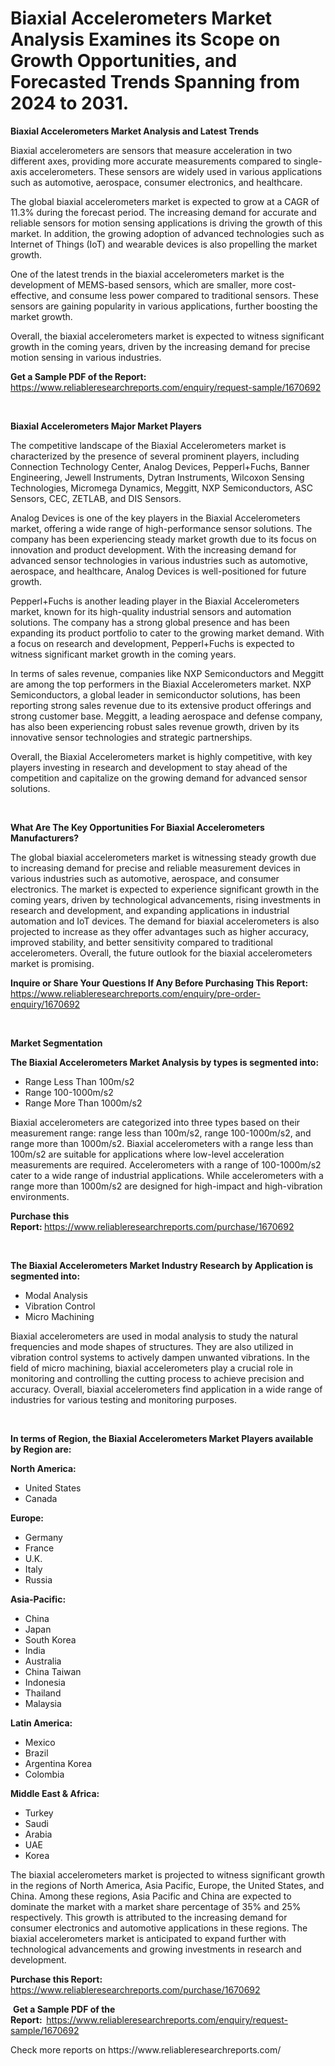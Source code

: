 <p><h1>Biaxial Accelerometers Market Analysis Examines its Scope on Growth Opportunities, and Forecasted Trends Spanning from 2024 to 2031.</h1></p><p><strong>Biaxial Accelerometers Market Analysis and Latest Trends</strong></p>
<p><p>Biaxial accelerometers are sensors that measure acceleration in two different axes, providing more accurate measurements compared to single-axis accelerometers. These sensors are widely used in various applications such as automotive, aerospace, consumer electronics, and healthcare.</p><p>The global biaxial accelerometers market is expected to grow at a CAGR of 11.3% during the forecast period. The increasing demand for accurate and reliable sensors for motion sensing applications is driving the growth of this market. In addition, the growing adoption of advanced technologies such as Internet of Things (IoT) and wearable devices is also propelling the market growth.</p><p>One of the latest trends in the biaxial accelerometers market is the development of MEMS-based sensors, which are smaller, more cost-effective, and consume less power compared to traditional sensors. These sensors are gaining popularity in various applications, further boosting the market growth.</p><p>Overall, the biaxial accelerometers market is expected to witness significant growth in the coming years, driven by the increasing demand for precise motion sensing in various industries.</p></p>
<p><strong>Get a Sample PDF of the Report:&nbsp;</strong> <a href="https://www.reliableresearchreports.com/enquiry/request-sample/1670692">https://www.reliableresearchreports.com/enquiry/request-sample/1670692</a></p>
<p>&nbsp;</p>
<p><strong>Biaxial Accelerometers Major Market Players</strong></p>
<p><p>The competitive landscape of the Biaxial Accelerometers market is characterized by the presence of several prominent players, including Connection Technology Center, Analog Devices, Pepperl+Fuchs, Banner Engineering, Jewell Instruments, Dytran Instruments, Wilcoxon Sensing Technologies, Micromega Dynamics, Meggitt, NXP Semiconductors, ASC Sensors, CEC, ZETLAB, and DIS Sensors. </p><p>Analog Devices is one of the key players in the Biaxial Accelerometers market, offering a wide range of high-performance sensor solutions. The company has been experiencing steady market growth due to its focus on innovation and product development. With the increasing demand for advanced sensor technologies in various industries such as automotive, aerospace, and healthcare, Analog Devices is well-positioned for future growth. </p><p>Pepperl+Fuchs is another leading player in the Biaxial Accelerometers market, known for its high-quality industrial sensors and automation solutions. The company has a strong global presence and has been expanding its product portfolio to cater to the growing market demand. With a focus on research and development, Pepperl+Fuchs is expected to witness significant market growth in the coming years. </p><p>In terms of sales revenue, companies like NXP Semiconductors and Meggitt are among the top performers in the Biaxial Accelerometers market. NXP Semiconductors, a global leader in semiconductor solutions, has been reporting strong sales revenue due to its extensive product offerings and strong customer base. Meggitt, a leading aerospace and defense company, has also been experiencing robust sales revenue growth, driven by its innovative sensor technologies and strategic partnerships.</p><p>Overall, the Biaxial Accelerometers market is highly competitive, with key players investing in research and development to stay ahead of the competition and capitalize on the growing demand for advanced sensor solutions.</p></p>
<p>&nbsp;</p>
<p><strong>What Are The Key Opportunities For Biaxial Accelerometers Manufacturers?</strong></p>
<p><p>The global biaxial accelerometers market is witnessing steady growth due to increasing demand for precise and reliable measurement devices in various industries such as automotive, aerospace, and consumer electronics. The market is expected to experience significant growth in the coming years, driven by technological advancements, rising investments in research and development, and expanding applications in industrial automation and IoT devices. The demand for biaxial accelerometers is also projected to increase as they offer advantages such as higher accuracy, improved stability, and better sensitivity compared to traditional accelerometers. Overall, the future outlook for the biaxial accelerometers market is promising.</p></p>
<p><strong>Inquire or Share Your Questions If Any Before Purchasing This Report:</strong> <a href="https://www.reliableresearchreports.com/enquiry/pre-order-enquiry/1670692">https://www.reliableresearchreports.com/enquiry/pre-order-enquiry/1670692</a></p>
<p>&nbsp;</p>
<p><strong>Market Segmentation</strong></p>
<p><strong>The Biaxial Accelerometers Market Analysis by types is segmented into:</strong></p>
<p><ul><li>Range Less Than 100m/s2</li><li>Range 100-1000m/s2</li><li>Range More Than 1000m/s2</li></ul></p>
<p><p>Biaxial accelerometers are categorized into three types based on their measurement range: range less than 100m/s2, range 100-1000m/s2, and range more than 1000m/s2. Biaxial accelerometers with a range less than 100m/s2 are suitable for applications where low-level acceleration measurements are required. Accelerometers with a range of 100-1000m/s2 cater to a wide range of industrial applications. While accelerometers with a range more than 1000m/s2 are designed for high-impact and high-vibration environments.</p></p>
<p><strong>Purchase this Report:&nbsp;</strong><a href="https://www.reliableresearchreports.com/purchase/1670692">https://www.reliableresearchreports.com/purchase/1670692</a></p>
<p>&nbsp;</p>
<p><strong>The Biaxial Accelerometers Market Industry Research by Application is segmented into:</strong></p>
<p><ul><li>Modal Analysis</li><li>Vibration Control</li><li>Micro Machining</li></ul></p>
<p><p>Biaxial accelerometers are used in modal analysis to study the natural frequencies and mode shapes of structures. They are also utilized in vibration control systems to actively dampen unwanted vibrations. In the field of micro machining, biaxial accelerometers play a crucial role in monitoring and controlling the cutting process to achieve precision and accuracy. Overall, biaxial accelerometers find application in a wide range of industries for various testing and monitoring purposes.</p></p>
<p>&nbsp;</p>
<p><strong>In terms of Region, the Biaxial Accelerometers Market Players available by Region are:</strong></p>
<p>
    <p> <strong> North America: </strong>
        <ul>
            <li>United States</li>
            <li>Canada</li>
        </ul>
        </p> 
    <p> <strong> Europe: </strong>
        <ul>
            <li>Germany</li>
            <li>France</li>
            <li>U.K.</li>
            <li>Italy</li>
            <li>Russia</li>
        </ul>
        </p> 
    <p> <strong> Asia-Pacific: </strong>
        <ul>
            <li>China</li>
            <li>Japan</li>
            <li>South Korea</li>
            <li>India</li>
            <li>Australia</li>
            <li>China Taiwan</li>
            <li>Indonesia</li>
            <li>Thailand</li>
            <li>Malaysia</li>
        </ul>
        </p> 
    <p> <strong> Latin America: </strong>
        <ul>
            <li>Mexico</li>
            <li>Brazil</li>
            <li>Argentina Korea</li>
            <li>Colombia</li>
        </ul>
        </p> 
    <p> <strong> Middle East & Africa: </strong>
        <ul>
            <li>Turkey</li>
            <li>Saudi</li>
            <li>Arabia</li>
            <li>UAE</li>
            <li>Korea</li>
        </ul>
    </p>
    </p>
<p><p>The biaxial accelerometers market is projected to witness significant growth in the regions of North America, Asia Pacific, Europe, the United States, and China. Among these regions, Asia Pacific and China are expected to dominate the market with a market share percentage of 35% and 25% respectively. This growth is attributed to the increasing demand for consumer electronics and automotive applications in these regions. The biaxial accelerometers market is anticipated to expand further with technological advancements and growing investments in research and development.</p></p>
<p><strong>Purchase this Report: </strong><a href="https://www.reliableresearchreports.com/purchase/1670692">https://www.reliableresearchreports.com/purchase/1670692</a></p>
<p>&nbsp;<strong>Get a Sample PDF of the Report:&nbsp;&nbsp;</strong><a href="https://www.reliableresearchreports.com/enquiry/request-sample/1670692">https://www.reliableresearchreports.com/enquiry/request-sample/1670692</a></p>
<p><strong></strong></p>
<p>Check more reports on https://www.reliableresearchreports.com/</p>